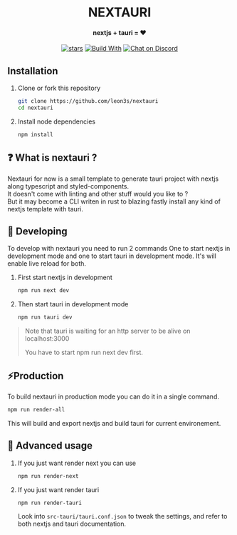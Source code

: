 <div align="center">
  <h1>NEXTAURI</h1>
  <h4>nextjs + tauri = ❤️</h4>

<p>

[![stars](https://img.shields.io/github/stars/leon3s/nextauri?style=social)](https://github.com/leon3s/nextauri)
[![Build With](https://img.shields.io/badge/built_with-Rust-dca282.svg)](https://github.com/nxthat/nanocld)
[![Chat on Discord](https://img.shields.io/discord/1011267493114949693?label=chat&logo=discord)](https://discord.gg/WV4Aac8uZg)

</p>
</div>


## Installation


1.  Clone or fork this repository
    ```sh
    git clone https://github.com/leon3s/nextauri
    cd nextauri
    ```
2.  Install node dependencies
    ```sh
    npm install
    ```

## ❓ What is nextauri ?

Nextauri for now is a small template to generate tauri project with nextjs along typescript and styled-components.
</br>
It doesn't come with linting and other stuff would you like to ?
</br>
But it may become a CLI writen in rust to blazing fastly install any kind of nextjs template with tauri. 

## 🎨 Developing

To develop with nextauri you need to run 2 commands
One to start nextjs in development mode and one to start tauri in development mode.
It's will enable live reload for both.


1.  First start nextjs in development

    ```sh
    npm run next dev
    ```

2.  Then start tauri in development mode

    ```sh
    npm run tauri dev
    ```

<blockquote>
Note that tauri is waiting for an http server to be alive on localhost:3000

You have to start npm run next dev first.
</blockquote>


## ⚡Production


To build nextauri in production mode you can do it in a single command.

```sh
npm run render-all
```

This will build and export nextjs and build tauri for current environement.

## 🔧 Advanced usage

1.  If you just want render next you can use

    ```sh
    npm run render-next
    ```

2.  If you just want render tauri

    ```sh
    npm run render-tauri
    ```

    Look into `src-tauri/tauri.conf.json` to tweak the settings,
    and refer to both nextjs and tauri documentation.
